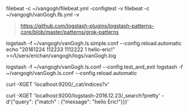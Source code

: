 filebeat -c ~/vangogh/filebeat.yml -configtest -v
filebeat -c ~/vangogh/vanGogh.fb.yml -v

> https://github.com/logstash-plugins/logstash-patterns-core/blob/master/patterns/grok-patterns

logstash -f ~/vangogh/vanGogh.ls.simple.conf --config.reload.automatic
echo "20161224 112233 1112222 1 hello-eric!" >>/Users/erichan/vangogh/logs/vanGogh.log

logstash -f ~/vangogh/vanGogh.ls.conf --config.test_and_exit
logstash -f ~/vangogh/vanGogh.ls.conf --config.reload.automatic

curl -XGET 'localhost:9200/_cat/indices?v'

curl -XGET 'localhost:9200/logstash-2016.12.23/_search?pretty' -d'{"query": {"match" : {"message": "hello Eric!"}}}'
